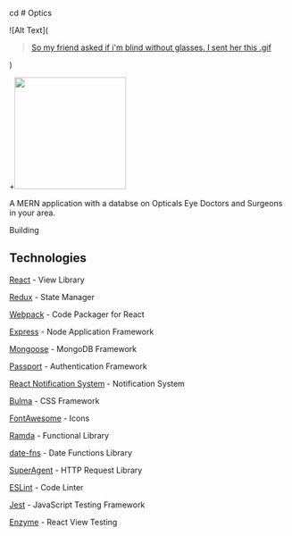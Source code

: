cd # Optics


![Alt Text](<blockquote class="imgur-embed-pub" lang="en" data-id="xwunkfb"><a href="//imgur.com/xwunkfb">So my friend asked if i&#39;m blind without glasses. I sent her this .gif</a></blockquote><script async src="//s.imgur.com/min/embed.js" charset="utf-8"></script>)


+<img src="/art/sample.gif?raw=true" width="200px">


A MERN application with a databse on 
Opticals Eye Doctors and Surgeons in your area. 

Building 

## Technologies

[React](https://facebook.github.io/react/) - View Library

[Redux](http://redux.js.org/) - State Manager

[Webpack](https://webpack.github.io/) - Code Packager for React

[Express](http://expressjs.com/) - Node Application Framework

[Mongoose](http://mongoosejs.com/) - MongoDB Framework

[Passport](http://www.passportjs.org/) - Authentication Framework

[React Notification System](https://github.com/igorprado/react-notification-system) - Notification System

[Bulma](http://bulma.io/) - CSS Framework

[FontAwesome](http://fontawesome.io/) - Icons

[Ramda](http://ramdajs.com/) - Functional Library

[date-fns](https://date-fns.org/) - Date Functions Library

[SuperAgent](https://github.com/visionmedia/superagent) - HTTP Request Library

[ESLint](http://eslint.org/) - Code Linter

[Jest](https://jestjs.io/) - JavaScript Testing Framework

[Enzyme](https://github.com/airbnb/enzyme) - React View Testing
